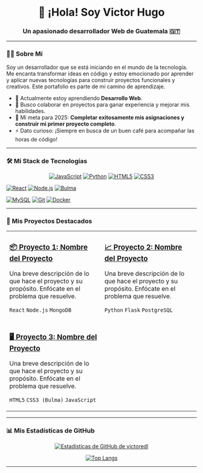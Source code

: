 <div align="center">
  <h1>
    👋 ¡Hola! Soy Victor Hugo
  </h1>
  <h3>
    Un apasionado desarrollador Web de Guatemala 🇬🇹
  </h3>
</div>

---

### **👨‍💻 Sobre Mí**

<p align="left">
  Soy un desarrollador que se está iniciando en el mundo de la tecnología. Me encanta transformar ideas en código y estoy emocionado por aprender y aplicar nuevas tecnologías para construir proyectos funcionales y creativos. Este portafolio es parte de mi camino de aprendizaje.
</p>

- 🌱 Actualmente estoy aprendiendo **Desarrollo Web**.
- 👯 Busco colaborar en proyectos para ganar experiencia y mejorar mis habilidades.
- 🥅 Mi meta para 2025: **Completar exitosamente mis asignaciones y construir mi primer proyecto completo**.
- ⚡ Dato curioso: ¡Siempre en busca de un buen café para acompañar las horas de código!

---

### **🛠️ Mi Stack de Tecnologías**

<p align="center">
  <a href="#"><img alt="JavaScript" src="https://img.shields.io/badge/JavaScript-F7DF1E?style=for-the-badge&logo=javascript&logoColor=black"></a>
  <a href="#"><img alt="Python" src="https://img.shields.io/badge/Python-3776AB?style=for-the-badge&logo=python&logoColor=white"></a>
  <a href="#"><img alt="HTML5" src="https://img.shields.io/badge/HTML5-E34F26?style=for-the-badge&logo=html5&logoColor=white"></a>
  <a href="#"><img alt="CSS3" src="https://img.shields.io/badge/CSS3-1572B6?style=for-the-badge&logo=css3&logoColor=white"></a>
  
  <a href="#"><img alt="React" src="https://img.shields.io/badge/React-20232A?style=for-the-badge&logo=react&logoColor=61DAFB"></a>
  <a href="#"><img alt="Node.js" src="https://img.shields.io/badge/Node.js-339933?style=for-the-badge&logo=nodedotjs&logoColor=white"></a>
  <a href="#"><img alt="Bulma" src="https://img.shields.io/badge/Bulma-00D1B2?style=for-the-badge&logo=bulma&logoColor=white"></a>
  
  <a href="#"><img alt="MySQL" src="https://img.shields.io/badge/MySQL-005C84?style=for-the-badge&logo=mysql&logoColor=white"></a>
  <a href="#"><img alt="Git" src="https://img.shields.io/badge/GIT-E44C30?style=for-the-badge&logo=git&logoColor=white"></a>
  <a href="#"><img alt="Docker" src="https://img.shields.io/badge/Docker-2496ED?style=for-the-badge&logo=docker&logoColor=white"></a>
</p>

---

### **🚀 Mis Proyectos Destacados**

<table width="100%">
  <tr>
    <td width="50%" valign="top">
      <h3><a href="[URL-AL-REPOSITORIO-1]">📦 Proyecto 1: Nombre del Proyecto</a></h3>
      <p>Una breve descripción de lo que hace el proyecto y su propósito. Enfócate en el problema que resuelve.</p>
      <p>
        <code>React</code> <code>Node.js</code> <code>MongoDB</code>
      </p>
    </td>
    <td width="50%" valign="top">
      <h3><a href="[URL-AL-REPOSITORIO-2]">📈 Proyecto 2: Nombre del Proyecto</a></h3>
      <p>Una breve descripción de lo que hace el proyecto y su propósito. Enfócate en el problema que resuelve.</p>
      <p>
        <code>Python</code> <code>Flask</code> <code>PostgreSQL</code>
      </p>
    </td>
  </tr>
  <tr>
    <td width="50%" valign="top">
      <h3><a href="[URL-AL-REPOSITORIO-3]">🖥️ Proyecto 3: Nombre del Proyecto</a></h3>
      <p>Una breve descripción de lo que hace el proyecto y su propósito. Enfócate en el problema que resuelve.</p>
      <p>
        <code>HTML5</code> <code>CSS3 (Bulma)</code> <code>JavaScript</code>
      </p>
    </td>
    <td width="50%" valign="top">
      </td>
  </tr>
</table>

---

### **📊 Mis Estadísticas de GitHub**

<div align="center">
  
[![Estadísticas de GitHub de victoredl](https://github-readme-stats.vercel.app/api?username=victoredl&show_icons=true&theme=tokyonight&rank_icon=github)](https://github.com/anuraghazra/github-readme-stats)

[![Top Langs](https://github-readme-stats.vercel.app/api/top-langs/?username=victoredl&layout=compact&theme=tokyonight)](https://github.com/anuraghazra/github-readme-stats)

</div>

---

